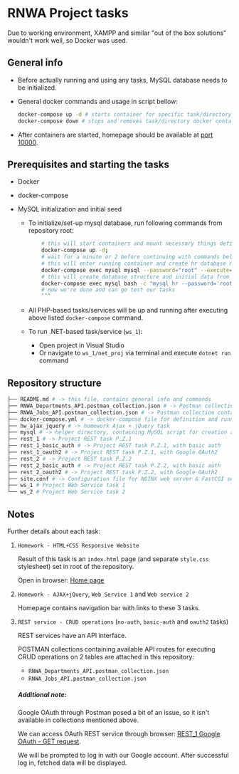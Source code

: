 # RNWA Project tasks

Due to working environment, XAMPP and similar "out of the box solutions" wouldn't work well, so Docker was used.

## General info

- Before actually running and using any tasks, MySQL database needs to be initialized.
- General docker commands and usage in script bellow:

  ```bash
  docker-compose up -d # starts container for specific task/directory in daemon mode - run this for start
  docker-compose down # stops and removes task/directory docker container - run this to stop
  ```
  
- After containers are started, homepage should be available at [port 10000](http://localhost:10000/).

## Prerequisites and starting the tasks

- Docker
- docker-compose
- MySQL initialization and initial seed

  - To initialize/set-up mysql database, run following commands from repository root:

    ````bash
        # this will start containers and mount necessary things defined in docker-compose.yml file
        docker-compose up -d;
        # wait for a minute or 2 before continuing with commands bellow as MySQL needs some time to initialize
        # this will enter running container and create hr database required for projects to work
        docker-compose exec mysql mysql --password="root" --execute="CREATE DATABASE hr;"
        # this will create database structure and initial data from script provided in project tasks
        docker-compose exec mysql bash -c "mysql hr --password='root' < /home/mysql_seed.sql;"
        # now we're done and can go test our tasks
        ```
    ````

  - All PHP-based tasks/services will be up and running after executing above listed `docker-compose` command.
  - To run .NET-based task/service (`ws_1`):
    - Open project in Visual Studio
    - Or navigate to `ws_1/net_proj` via terminal and execute `dotnet run` command

## Repository structure

```bash
├── README.md # -> this file, contains general info and commands
├── RNWA_Departments_API.postman_collection.json # -> Postman collection containing requests for REST task P.Z.1
├── RNWA_Jobs_API.postman_collection.json # -> Postman collection containing requests for REST task P.Z.2
├── docker-compose.yml # -> docker-compose file for definition and running of services required
├── hw_ajax_jquery # -> homework Ajax + jQuery task
├── mysql # -> helper directory, containing MySQL script for creation and initial data seed of hr database
├── rest_1 # -> Project REST task P.Z.1
├── rest_1_basic_auth # -> Project REST task P.Z.1, with basic auth
├── rest_1_oauth2 # -> Project REST task P.Z.1, with Google OAuth2
├── rest_2 # -> Project REST task P.Z.2
├── rest_2_basic_auth # -> Project REST task P.Z.2, with basic auth
├── rest_2_oauth2 # -> Project REST task P.Z.2, with Google OAuth2
├── site.conf # -> Configuration file for NGINX web server & FastCGI setup
├── ws_1 # Project Web Service task 1
└── ws_2 # Project Web Service task 2
```

## Notes

Further details about each task:

  1) `Homework - HTML+CSS Responsive Website`

      Result of this task is an `index.html` page (and separate `style.css` stylesheet)
      set in root of the repository.
      
      Open in browser: [Home page](http://localhost:10000/)
  
  2) `Homework - AJAX+jQuery`, `Web Service 1` and `Web service 2`
  
      Homepage contains navigation bar with links to these 3 tasks.
   
  3) `REST service - CRUD operations` (`no-auth`, `basic-auth` and `oauth2` tasks)
     
      REST services have an API interface.
      
      POSTMAN collections containing available API routes for executing CRUD operations on 2 tables
      are attached in this repository:
        - `RNWA_Departments_API.postman_collection.json`
        - `RNWA_Jobs_API.postman_collection.json`
        
      ##### Additional note:
      
      Google OAuth through Postman posed a bit of an issue, so it isn't available in collections mentioned above.
   
      We can access OAuth REST service through browser:
      [REST_1 Google OAuth - GET request](http://localhost:10000/rest_1_oauth2/api/v1/departments.php).
      
      We will be prompted to log in with our Google account.
      After successful log in, fetched data will be displayed.
